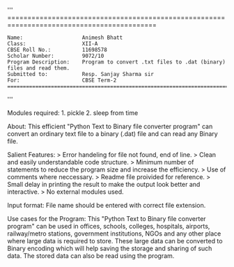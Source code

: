'''
    ===========================================================================================

    Name:                   Animesh Bhatt
    Class:                  XII-A
    CBSE Roll No.:          11698578 
    Scholar Number:         9072/10
    Program Description:    Program to convert .txt files to .dat (binary) files and read them.
    Submitted to:           Resp. Sanjay Sharma sir
    For:                    CBSE Term-2 
    ===========================================================================================
'''

Modules required:
	1. pickle
	2. sleep from time

About:
	This efficient "Python Text to Binary file converter program" can convert an ordinary text file to a binary (.dat) 
	file and can read any Binary file.

Salient Features:
	> Error handeling for file not found, end of line.
	> Clean and easily understandable code structure.
	> Minimum number of statements to reduce the program size and increase the efficiency.
	> Use of comments where neccessary.
	> Readme file proivided for reference. 
	> Small delay in printing the result to make the output look better and interactive.
	> No external modules used.

Input format:
	File name should be entered with correct file extension.

Use cases for the Program:
	This "Python Text to Binary file converter program" can be used in offices, schools, colleges, hospitals, airports,
	railway/metro stations, government institutions, NGOs and any other place where large data is required to store. 
	These large data can be converted to Binary encoding which will help saving the storage and sharing of such data.
	The stored data can also be read using the program.
